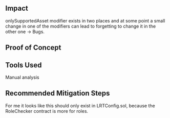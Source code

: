 ## Impact
onlySupportedAsset modifier exists in two places and at some point a small change in one of the modifiers can lead to forgetting to change it in the other one -> Bugs.

## Proof of Concept

## Tools Used
Manual analysis

## Recommended Mitigation Steps
For me it looks like this should only exist in LRTConfig.sol, because the RoleChecker contract is more for roles.